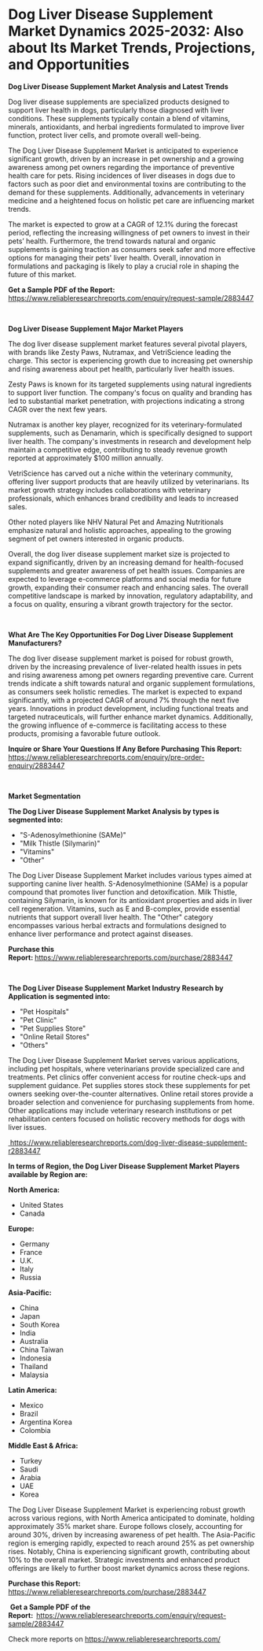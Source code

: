 <p><h1>Dog Liver Disease Supplement Market Dynamics 2025-2032: Also about Its Market Trends, Projections, and Opportunities</h1></p><p><strong>Dog Liver Disease Supplement Market Analysis and Latest Trends</strong></p>
<p><p>Dog liver disease supplements are specialized products designed to support liver health in dogs, particularly those diagnosed with liver conditions. These supplements typically contain a blend of vitamins, minerals, antioxidants, and herbal ingredients formulated to improve liver function, protect liver cells, and promote overall well-being.</p><p>The Dog Liver Disease Supplement Market is anticipated to experience significant growth, driven by an increase in pet ownership and a growing awareness among pet owners regarding the importance of preventive health care for pets. Rising incidences of liver diseases in dogs due to factors such as poor diet and environmental toxins are contributing to the demand for these supplements. Additionally, advancements in veterinary medicine and a heightened focus on holistic pet care are influencing market trends.</p><p>The market is expected to grow at a CAGR of 12.1% during the forecast period, reflecting the increasing willingness of pet owners to invest in their pets’ health. Furthermore, the trend towards natural and organic supplements is gaining traction as consumers seek safer and more effective options for managing their pets' liver health. Overall, innovation in formulations and packaging is likely to play a crucial role in shaping the future of this market.</p></p>
<p><strong>Get a Sample PDF of the Report:&nbsp;</strong> <a href="https://www.reliableresearchreports.com/enquiry/request-sample/2883447?utm_campaign=2098&utm_medium=2&utm_source=Github&utm_content=ia&utm_term=13032025&utm_id=dog-liver-disease-supplement">https://www.reliableresearchreports.com/enquiry/request-sample/2883447</a></p>
<p>&nbsp;</p>
<p><strong>Dog Liver Disease Supplement Major Market Players</strong></p>
<p><p>The dog liver disease supplement market features several pivotal players, with brands like Zesty Paws, Nutramax, and VetriScience leading the charge. This sector is experiencing growth due to increasing pet ownership and rising awareness about pet health, particularly liver health issues.</p><p>Zesty Paws is known for its targeted supplements using natural ingredients to support liver function. The company's focus on quality and branding has led to substantial market penetration, with projections indicating a strong CAGR over the next few years. </p><p>Nutramax is another key player, recognized for its veterinary-formulated supplements, such as Denamarin, which is specifically designed to support liver health. The company's investments in research and development help maintain a competitive edge, contributing to steady revenue growth reported at approximately $100 million annually.</p><p>VetriScience has carved out a niche within the veterinary community, offering liver support products that are heavily utilized by veterinarians. Its market growth strategy includes collaborations with veterinary professionals, which enhances brand credibility and leads to increased sales. </p><p>Other noted players like NHV Natural Pet and Amazing Nutritionals emphasize natural and holistic approaches, appealing to the growing segment of pet owners interested in organic products. </p><p>Overall, the dog liver disease supplement market size is projected to expand significantly, driven by an increasing demand for health-focused supplements and greater awareness of pet health issues. Companies are expected to leverage e-commerce platforms and social media for future growth, expanding their consumer reach and enhancing sales. The overall competitive landscape is marked by innovation, regulatory adaptability, and a focus on quality, ensuring a vibrant growth trajectory for the sector.</p></p>
<p>&nbsp;</p>
<p><strong>What Are The Key Opportunities For Dog Liver Disease Supplement Manufacturers?</strong></p>
<p><p>The dog liver disease supplement market is poised for robust growth, driven by the increasing prevalence of liver-related health issues in pets and rising awareness among pet owners regarding preventive care. Current trends indicate a shift towards natural and organic supplement formulations, as consumers seek holistic remedies. The market is expected to expand significantly, with a projected CAGR of around 7% through the next five years. Innovations in product development, including functional treats and targeted nutraceuticals, will further enhance market dynamics. Additionally, the growing influence of e-commerce is facilitating access to these products, promising a favorable future outlook.</p></p>
<p><strong>Inquire or Share Your Questions If Any Before Purchasing This Report:</strong> <a href="https://www.reliableresearchreports.com/enquiry/pre-order-enquiry/2883447?utm_campaign=2098&utm_medium=2&utm_source=Github&utm_content=ia&utm_term=13032025&utm_id=dog-liver-disease-supplement">https://www.reliableresearchreports.com/enquiry/pre-order-enquiry/2883447</a></p>
<p>&nbsp;</p>
<p><strong>Market Segmentation</strong></p>
<p><strong>The Dog Liver Disease Supplement Market Analysis by types is segmented into:</strong></p>
<p><ul><li>"S-Adenosylmethionine (SAMe)"</li><li>"Milk Thistle (Silymarin)"</li><li>"Vitamins"</li><li>"Other"</li></ul></p>
<p><p>The Dog Liver Disease Supplement Market includes various types aimed at supporting canine liver health. S-Adenosylmethionine (SAMe) is a popular compound that promotes liver function and detoxification. Milk Thistle, containing Silymarin, is known for its antioxidant properties and aids in liver cell regeneration. Vitamins, such as E and B-complex, provide essential nutrients that support overall liver health. The "Other" category encompasses various herbal extracts and formulations designed to enhance liver performance and protect against diseases.</p></p>
<p><strong>Purchase this Report:&nbsp;</strong><a href="https://www.reliableresearchreports.com/purchase/2883447?utm_campaign=2098&utm_medium=2&utm_source=Github&utm_content=ia&utm_term=13032025&utm_id=dog-liver-disease-supplement">https://www.reliableresearchreports.com/purchase/2883447</a></p>
<p>&nbsp;</p>
<p><strong>The Dog Liver Disease Supplement Market Industry Research by Application is segmented into:</strong></p>
<p><ul><li>"Pet Hospitals"</li><li>"Pet Clinic"</li><li>"Pet Supplies Store"</li><li>"Online Retail Stores"</li><li>"Others"</li></ul></p>
<p><p>The Dog Liver Disease Supplement Market serves various applications, including pet hospitals, where veterinarians provide specialized care and treatments. Pet clinics offer convenient access for routine check-ups and supplement guidance. Pet supplies stores stock these supplements for pet owners seeking over-the-counter alternatives. Online retail stores provide a broader selection and convenience for purchasing supplements from home. Other applications may include veterinary research institutions or pet rehabilitation centers focused on holistic recovery methods for dogs with liver issues.</p></p>
<p><a href="https://www.reliableresearchreports.com/dog-liver-disease-supplement-r2883447?utm_campaign=2098&utm_medium=2&utm_source=Github&utm_content=ia&utm_term=13032025&utm_id=dog-liver-disease-supplement">&nbsp;https://www.reliableresearchreports.com/dog-liver-disease-supplement-r2883447</a></p>
<p><strong>In terms of Region, the Dog Liver Disease Supplement Market Players available by Region are:</strong></p>
<p>
    <p> <strong> North America: </strong>
        <ul>
            <li>United States</li>
            <li>Canada</li>
        </ul>
        </p> 
    <p> <strong> Europe: </strong>
        <ul>
            <li>Germany</li>
            <li>France</li>
            <li>U.K.</li>
            <li>Italy</li>
            <li>Russia</li>
        </ul>
        </p> 
    <p> <strong> Asia-Pacific: </strong>
        <ul>
            <li>China</li>
            <li>Japan</li>
            <li>South Korea</li>
            <li>India</li>
            <li>Australia</li>
            <li>China Taiwan</li>
            <li>Indonesia</li>
            <li>Thailand</li>
            <li>Malaysia</li>
        </ul>
        </p> 
    <p> <strong> Latin America: </strong>
        <ul>
            <li>Mexico</li>
            <li>Brazil</li>
            <li>Argentina Korea</li>
            <li>Colombia</li>
        </ul>
        </p> 
    <p> <strong> Middle East & Africa: </strong>
        <ul>
            <li>Turkey</li>
            <li>Saudi</li>
            <li>Arabia</li>
            <li>UAE</li>
            <li>Korea</li>
        </ul>
    </p>
    </p>
<p><p>The Dog Liver Disease Supplement Market is experiencing robust growth across various regions, with North America anticipated to dominate, holding approximately 35% market share. Europe follows closely, accounting for around 30%, driven by increasing awareness of pet health. The Asia-Pacific region is emerging rapidly, expected to reach around 25% as pet ownership rises. Notably, China is experiencing significant growth, contributing about 10% to the overall market. Strategic investments and enhanced product offerings are likely to further boost market dynamics across these regions.</p></p>
<p><strong>Purchase this Report: </strong><a href="https://www.reliableresearchreports.com/purchase/2883447?utm_campaign=2098&utm_medium=2&utm_source=Github&utm_content=ia&utm_term=13032025&utm_id=dog-liver-disease-supplement">https://www.reliableresearchreports.com/purchase/2883447</a></p>
<p>&nbsp;<strong>Get a Sample PDF of the Report:&nbsp;&nbsp;</strong><a href="https://www.reliableresearchreports.com/enquiry/request-sample/2883447?utm_campaign=2098&utm_medium=2&utm_source=Github&utm_content=ia&utm_term=13032025&utm_id=dog-liver-disease-supplement">https://www.reliableresearchreports.com/enquiry/request-sample/2883447</a></p>
<p><strong></strong></p>
<p>Check more reports on <a href="https://www.reliableresearchreports.com/?utm_campaign=2098&utm_medium=2&utm_source=Github&utm_content=ia&utm_term=13032025&utm_id=dog-liver-disease-supplement">https://www.reliableresearchreports.com/</a></p>